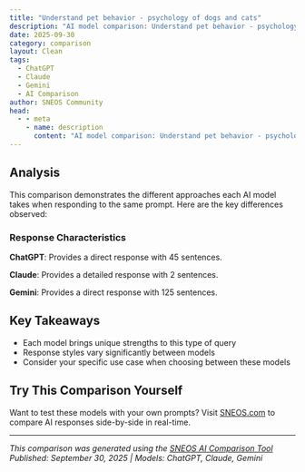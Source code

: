 ```yaml
---
title: "Understand pet behavior - psychology of dogs and cats"
description: "AI model comparison: Understand pet behavior - psychology of dogs and cats..."
date: 2025-09-30
category: comparison
layout: Clean
tags:
  - ChatGPT
  - Claude
  - Gemini
  - AI Comparison
author: SNEOS Community
head:
  - - meta
    - name: description
      content: "AI model comparison: Understand pet behavior - psychology of dogs and cats..."
---
```


<ChatComparison
  title="Understand pet behavior - psychology of dogs and cats"
  prompt="Understand pet behavior - psychology of dogs and cats"
  :responses='{"ChatGPT": "Certainly! Understanding pet behavior, particularly the psychology of dogs and cats, involves recognizing their instincts, communication methods, emotional states, and social structures. Here\u0027s an overview of the psychology of dogs and cats:\n\n### Dogs\n\n**1. Social Structure and Instincts:**\n- Dogs are descendants of wolves and naturally have a pack mentality.\n- They seek a social hierarchy, often looking to their owner as the \u0022alpha.\u0022\n- They are motivated by social bonds, routine, and clear communication.\n\n**2. Communication:**\n- Dogs communicate through body language (tail wagging, ear position, posture), vocalizations (barking, whining, growling), and facial expressions.\n- Tail wagging can indicate happiness, but it varies by context (slow wagging can mean uncertainty).\n- Growling may signal discomfort or a warning, not always aggression.\n\n**3. Learning and Behavior:**\n- Dogs are highly trainable and learn through positive reinforcement and consistency.\n- They respond well to rewards and clear cues.\n- Negative behaviors often stem from anxiety, fear, or lack of stimulation.\n\n**4. Emotional States:**\n- Dogs experience a range of emotions including joy, fear, anxiety, jealousy, and affection.\n- Separation anxiety is common if their social bond is strong but interrupted.\n\n**5. Common Behavioral Issues:**\n- Barking, chewing, digging, and aggression often result from boredom, fear, or lack of training.\n- Understanding triggers and providing mental and physical exercise can mitigate issues.\n\n---\n\n### Cats\n\n**1. Social Structure and Instincts:**\n- Cats are more solitary and territorial by nature but can be social, especially if raised with cats or humans.\n- They defend territory and have a strong hunting instinct.\n- Cats often form bonds with humans on their terms.\n\n**2. Communication:**\n- Cats use body language (ear position, tail movement, purring, kneading) and vocalizations (meowing, hissing, growling) to communicate.\n- Purring usually indicates contentment but can also occur when stressed or in pain.\n- Slow blinking at humans is a sign of trust and affection.\n\n**3. Learning and Behavior:**\n- Cats learn through observation and experience.\n- They respond well to consistent routines.\n- Positive reinforcement, like treats or play, encourages desired behavior.\n\n**4. Emotional States:**\n- Cats can feel contentment, stress, fear, aggression, and curiosity.\n- Stress can cause hiding, inappropriate elimination, or aggression.\n\n**5. Common Behavioral Issues:**\n- Scratching furniture, inappropriate urination, and aggression can be signs of stress, boredom, or health problems.\n- Providing scratching posts, playtime, and a safe environment helps reduce negative behaviors.\n\n---\n\n### Tips for Understanding and Improving Pet Behavior\n\n- **Observe body language closely** to gauge your pet\u2019s mood.\n- **Provide consistent routines** and clear communication.\n- **Offer mental and physical enrichment** to prevent boredom.\n- **Use positive reinforcement** to encourage good behavior.\n- **Respect natural instincts** by allowing activities like digging for dogs or scratching for cats.\n- **Be patient and empathetic**; behavior changes can indicate physical or emotional issues.\n\nWould you like more detailed information on a specific behavior or how to address particular issues?", "Claude": "# Understanding Pet Behavior: Psychology of Dogs and Cats\n\n## **Core Psychological Differences**\n\n### **Dogs: Pack-Oriented Social Learners**\n- **Evolved from wolves** - retain pack mentality and hierarchy awareness\n- **Human-focused communication** - naturally read human facial expressions, gestures, and tone\n- **Eager to please** - bred for thousands of years to work alongside humans\n- **Clear social structure** - understand and seek their place in family hierarchy\n\n### **Cats: Independent Territorial Hunters**\n- **Evolved from solitary hunters** - naturally more self-reliant\n- **Territory-focused** - view home as their domain to patrol and protect\n- **Selective social bonding** - choose when and how to interact\n- **Communication through scent** - rely heavily on pheromones and scent marking\n\n---\n\n## **Common Dog Behaviors Explained**\n\n### **Social Behaviors**\n- **Tail wagging**: Not always happiness - position and speed matter\n - High, fast wag = excitement/arousal\n - Low, slow wag = uncertainty\n - Relaxed, mid-level = contentment\n\n- **Jumping on people**: Seeking attention and trying to reach your face (pack greeting behavior)\n\n- **Following you around**: Pack instinct - staying close to their \u0022leader\u0022\n\n### **Stress/Anxiety Signals**\n- Panting without heat/exercise\n- Excessive drooling\n- Destructive behavior\n- Pacing or restlessness\n- Loss of appetite\n\n### **Training Psychology**\n- **Positive reinforcement works best** - reward desired behaviors immediately\n- **Consistency is crucial** - mixed messages create anxiety\n- **Exercise needs** - mental and physical stimulation prevents behavioral issues\n\n---\n\n## **Common Cat Behaviors Explained**\n\n### **Communication Behaviors**\n- **Purring**: Usually contentment, but also self-soothing when stressed\n- **Kneading**: Comfort behavior from kittenhood (nursing motion)\n- **Head bonking**: Scent marking \u002B affection display\n- **Slow blinking**: \u0022Cat kisses\u0022 - sign of trust and affection\n\n### **Territorial Behaviors**\n- **Scratching furniture**: Scent marking and claw maintenance\n- **Sitting on your stuff**: Claiming territory with their scent\n- **Bringing \u0022gifts\u0022**: Natural hunting instinct - showing care for their family\n\n### **Stress Indicators**\n- Hiding more than usual\n- Changes in litter box habits\n- Excessive grooming or stopping grooming\n- Aggression or unusual withdrawal\n- Vocalization changes\n\n---\n\n## **Meeting Their Psychological Needs**\n\n### **For Dogs:**\n- **Structure and routine** - provides security\n- **Clear boundaries** - reduces anxiety about their role\n- **Regular exercise** - both physical and mental stimulation\n- **Social interaction** - with humans and other dogs\n- **Job or purpose** - training, tricks, or tasks to feel useful\n\n### **For Cats:**\n- **Vertical territory** - cat trees, shelves for climbing and surveying\n- **Hiding spots** - boxes, covered beds for security\n- **Hunting simulation** - interactive toys, puzzle feeders\n- **Routine** - predictable feeding and play times\n- **Choice and control** - ability to approach or retreat on their terms\n\n---\n\n## **Building Better Relationships**\n\n### **With Dogs:**\n- Be consistent with commands and expectations\n- Use positive reinforcement training\n- Establish daily routines\n- Provide plenty of exercise and mental challenges\n- Practice calm, confident leadership\n\n### **With Cats:**\n- Let them come to you rather than forcing interaction\n- Respect their need for alone time\n- Create enriching environments with climbing and hiding options\n- Use play to bond and provide hunting outlets\n- Maintain clean litter boxes and consistent feeding schedules\n\n---\n\n## **When to Seek Professional Help**\n\n- **Sudden behavioral changes** - may indicate health issues\n- **Aggressive behavior** - toward humans or other pets\n- **Destructive behavior** that doesn\u0027t improve with environmental changes\n- **Excessive anxiety** - separation anxiety, phobias\n- **Litter box issues** in cats or house training regression in dogs\n\nUnderstanding that dogs and cats have different evolutionary backgrounds and psychological needs helps create more harmonious relationships and addresses behavioral issues more effectively. The key is working with their natural instincts rather than against them.", "Gemini": "Okay, let\u0027s delve into the fascinating world of dog and cat psychology! We\u0027ll cover some key aspects of their behavior, motivation, learning, and communication. This will be a general overview, and remember that individual personalities play a HUGE role, so what applies to one dog or cat might not apply to another.\n\n**I. General Overview \u0026 Key Differences:**\n\n* **Dogs:**\n * **Social Pack Animals:** Descended from wolves, they have a strong instinct to belong to a social group (their \u0022pack\u0022 is often their human family).\n * **High Trainability:** Bred for various tasks over centuries, they are generally eager to please and respond well to training, especially positive reinforcement.\n * **Communication:** Complex communication using body language, vocalizations, and scent marking. They often look to humans for guidance.\n * **Motivation:** Food, praise, toys, and social interaction are common motivators.\n\n* **Cats:**\n * **Independent Predators:** While they can form social bonds, they are fundamentally independent predators. Their wild ancestors often hunted alone.\n * **Lower Trainability (Different Motivation):** While intelligent, they are not as driven to please humans. Training often requires finding what *they* value (e.g., specific treats, play) and making it worthwhile for them.\n * **Communication:** More subtle than dogs, relying heavily on body language (ear position, tail movements, posture), vocalizations (meows, purrs, hisses), and scent marking.\n * **Motivation:** Hunting, food, comfort, and territory are strong motivators.\n\n**II. Core Needs \u0026 Instincts:**\n\n**A. Dogs:**\n\n* **Socialization:** Essential for well-adjusted dogs. Early socialization (exposure to various people, places, and other animals) is crucial to prevent fear and aggression later in life.\n* **Exercise \u0026 Mental Stimulation:** Bored dogs are often destructive. They need physical activity (walks, runs, play) and mental challenges (training, puzzle toys).\n* **Structured Environment:** Dogs thrive in predictable routines. They benefit from consistent rules and clear expectations.\n* **Security \u0026 Safety:** A safe and secure environment is important for a dog\u0027s well-being. They need a comfortable place to rest and retreat to.\n* **Purpose:** Many dogs are bred for specific jobs (herding, retrieving, guarding). Providing a \u0022job\u0022 (even a simulated one, like fetching a ball or carrying a backpack) can fulfill their instincts and reduce behavioral issues.\n* **Hunting Instinct:** While domesticated, dogs still have a drive to chase and hunt.\n\n**B. Cats:**\n\n* **Territory:** Cats are highly territorial. They need to feel secure in their environment and have clearly defined areas that are \u0022theirs.\u0022\n* **Hunting:** Even well-fed cats have a strong hunting instinct. Play that mimics hunting (stalking, pouncing, chasing) is crucial for their mental and physical well-being.\n* **Scratching:** A natural behavior for marking territory (scent glands in paws) and maintaining claw health. Provide appropriate scratching posts.\n* **Grooming:** A self-soothing behavior and essential for maintaining a healthy coat.\n* **Observation:** Cats like to observe their surroundings from high places. Provide cat trees or shelves.\n* **Security:** Cats need safe spaces to retreat to when they feel threatened or overwhelmed. Boxes, carriers, or quiet corners are ideal.\n* **Independence:** Cats value their independence and may not always want constant attention.\n\n**III. Learning \u0026 Training:**\n\n**A. Dogs:**\n\n* **Classical Conditioning:** (Pavlovian) - Learning through association. Example: Dog gets excited when you pick up the leash because they associate it with going for a walk.\n* **Operant Conditioning:** Learning through consequences.\n * **Positive Reinforcement:** Adding something desirable (treat, praise) to increase a behavior. MOST EFFECTIVE.\n * **Negative Reinforcement:** Removing something undesirable (pressure on leash) to increase a behavior.\n * **Positive Punishment:** Adding something undesirable (yelling) to decrease a behavior. Generally AVOIDED as it can create fear and anxiety.\n * **Negative Punishment:** Removing something desirable (attention) to decrease a behavior.\n* **Social Learning:** Learning by observing others.\n\n**B. Cats:**\n\n* **Classical Conditioning:** Can be used, but cats are less motivated by pleasing others.\n* **Operant Conditioning:**\n * **Positive Reinforcement:** The key to training cats. Find what they *really* like (specific treats, clicker training paired with treats, special toys) and use it consistently. Short training sessions are best.\n * **Punishment:** Generally ineffective and can damage the relationship. Instead, focus on redirecting unwanted behaviors to acceptable ones (e.g., providing a scratching post instead of letting them scratch the furniture).\n* **Trial and Error:** Cats often learn through experimentation, figuring out how to get what they want.\n\n**IV. Communication:**\n\n**A. Dogs:**\n\n* **Body Language:**\n * **Tail:** Wagging doesn\u0027t always mean happy! Consider the height, speed, and direction of the wag. A tucked tail indicates fear or submission.\n * **Ears:** Forward ears indicate alertness, while pinned-back ears indicate fear or submission.\n * **Mouth:** A relaxed, slightly open mouth is usually a good sign. Lip licking can indicate anxiety. Showing teeth is a warning.\n * **Posture:** A playful bow indicates a desire to play. A stiff posture can indicate aggression or fear.\n* **Vocalizations:** Barking, growling, whining, howling. The context is crucial for understanding the meaning.\n* **Scent:** Urine marking, defecation, and anal gland secretions are used to communicate territory and status.\n\n**B. Cats:**\n\n* **Body Language:**\n * **Tail:** Upright tail with a slight curve is generally a friendly greeting. A puffed-up tail indicates fear or aggression. Twitching tail can indicate agitation. A low, tucked tail suggests fear or submission.\n * **Ears:** Forward ears indicate alertness, while flattened ears indicate fear or aggression.\n * **Eyes:** Slow blinking is a sign of relaxation and trust. Dilated pupils can indicate excitement, fear, or aggression.\n * **Posture:** A relaxed, stretched-out posture indicates comfort. An arched back with raised fur indicates fear or aggression.\n* **Vocalizations:** Meowing, purring, hissing, growling, chirping, trilling. Meowing is often used to communicate with humans.\n* **Scent:** Urine spraying, scratching, and rubbing are used to mark territory and communicate.\n\n**V. Common Behavioral Issues \u0026 Underlying Causes:**\n\n**A. Dogs:**\n\n* **Separation Anxiety:** Distress when left alone. Caused by a lack of independence, fear of abandonment, or boredom.\n* **Aggression:** Can be caused by fear, territoriality, possessiveness, pain, or social dominance.\n* **Destructive Behavior:** Often a result of boredom, anxiety, or lack of training.\n* **Excessive Barking:** Can be caused by territoriality, alarm, boredom, or attention-seeking.\n* **Fearfulness:** Can be caused by lack of socialization, trauma, or genetic predisposition.\n\n**B. Cats:**\n\n* **Inappropriate Elimination:** Urinating or defecating outside the litter box. Can be caused by medical issues, stress, litter box aversion, or territorial marking.\n* **Aggression:** Can be caused by fear, territoriality, pain, or redirected aggression.\n* **Scratching Furniture:** A natural behavior that can be redirected to appropriate scratching posts.\n* **Excessive Meowing:** Can be caused by attention-seeking, hunger, medical issues, or cognitive dysfunction.\n* **Overgrooming:** Can be a sign of stress, anxiety, or medical issues.\n\n**VI. Important Considerations:**\n\n* **Breed-Specific Behaviors:** Certain breeds of dogs and cats are predisposed to certain behaviors. Researching the typical traits of your pet\u0027s breed can help you understand their needs and manage their behavior.\n* **Individual Personality:** Every animal is an individual, and their personality will influence their behavior.\n* **Environment:** The environment in which an animal lives can have a significant impact on their behavior.\n* **Medical Conditions:** Underlying medical conditions can sometimes contribute to behavioral problems. A vet visit is crucial to rule out any medical causes.\n* **Professional Help:** If you are struggling with your pet\u0027s behavior, consult with a certified professional dog trainer, veterinary behaviorist, or cat behavior consultant.\n\n**VII. Key Takeaways:**\n\n* **Understand your pet\u0027s species-specific needs and instincts.**\n* **Provide a stimulating and enriching environment.**\n* **Use positive reinforcement training methods.**\n* **Learn to understand your pet\u0027s body language and communication signals.**\n* **Address behavioral issues early on.**\n* **Be patient and consistent.**\n* **Consult with professionals when needed.**\n\nBy understanding the psychology of dogs and cats, you can build a stronger bond with your pet, improve their quality of life, and address behavioral issues more effectively. Remember to be patient, understanding, and always treat your furry friends with kindness and respect.\n"}' 
  published-date="22:46"
/>

## Analysis

This comparison demonstrates the different approaches each AI model takes when responding to the same prompt. Here are the key differences observed:

### Response Characteristics

**ChatGPT**: Provides a direct response with 45 sentences. 

**Claude**: Provides a detailed response with 2 sentences. 

**Gemini**: Provides a direct response with 125 sentences. 

## Key Takeaways

- Each model brings unique strengths to this type of query
- Response styles vary significantly between models
- Consider your specific use case when choosing between these models

## Try This Comparison Yourself

Want to test these models with your own prompts? Visit [SNEOS.com](https://sneos.com) to compare AI responses side-by-side in real-time.

---

*This comparison was generated using the [SNEOS AI Comparison Tool](https://sneos.com)*
*Published: September 30, 2025 | Models: ChatGPT, Claude, Gemini*
